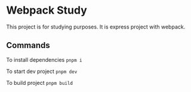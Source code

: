 # Webpack Study

This project is for studying purposes. It is express project with webpack.

## Commands

To install dependencies `pnpm i`

To start dev project `pnpm dev`

To build project `pnpm build`
